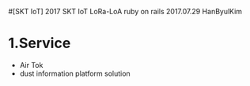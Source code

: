 #[SKT IoT] 2017 SKT IoT LoRa-LoA ruby on rails
 2017.07.29 HanByulKim

# 1.Service
 - Air Tok
 - dust information platform solution
 
